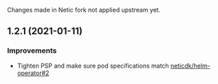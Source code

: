 Changes made in Netic fork not applied upstream yet.

## 1.2.1 (2021-01-11)

### Improvements

 - Tighten PSP and make sure pod specifications match
   [neticdk/helm-operator#2](https://github.com/neticdk/helm-operator/pull/2)
